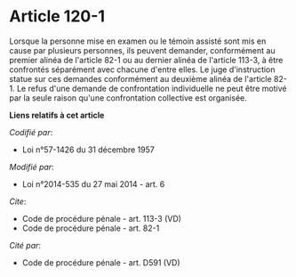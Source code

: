 # Article 120-1

Lorsque la personne mise en examen ou le témoin assisté sont mis en cause par plusieurs personnes, ils peuvent demander,
conformément au premier alinéa de l'article 82-1 ou au dernier alinéa de l'article 113-3, à être confrontés séparément avec
chacune d'entre elles. Le juge d'instruction statue sur ces demandes conformément au deuxième alinéa de l'article 82-1. Le
refus d'une demande de confrontation individuelle ne peut être motivé par la seule raison qu'une confrontation collective est
organisée.

**Liens relatifs à cet article**

_Codifié par_:

  - Loi n°57-1426 du 31 décembre 1957

_Modifié par_:

  - Loi n°2014-535 du 27 mai 2014 - art. 6

_Cite_:

  - Code de procédure pénale - art. 113-3 (VD)
  - Code de procédure pénale - art. 82-1

_Cité par_:

  - Code de procédure pénale - art. D591 (VD)
